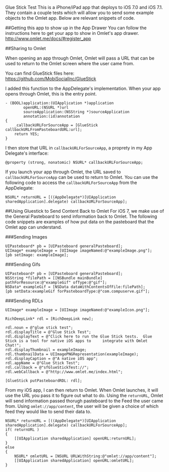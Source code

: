 Glue Stick Test
This is a iPhone/iPad app that deploys to iOS 7.0 and iOS 7.1.  They contain a couple tests which will allow you to send some example objects to the Omlet app.  Below are relevant snippets of code.  

##Getting this app to show up in the App Drawer
You can follow the instructions here to get your app to show in Omlet's app drawer.
http://www.omlet.me/docs/#register_app

##Sharing to Omlet

When opening an app through Omlet, Omlet will pass a URL that can be used to return to the Omlet screen where the user came from.

You can find GlueStick files here: https://github.com/MobiSocialInc/GlueStick

I added this function to the AppDelegate's implementation.  When your app opens through Omlet, this is the entry point.

```objc
- (BOOL)application:(UIApplication *)application
        openURL:(NSURL *)url
        sourceApplication:(NSString *)sourceApplication
        annotation:(id)annotation
{
    _callbackURLForSourceApp = [GlueStick callbackURLFromPasteboardURL:url];
    return YES;
}
```

I then store that URL in `callbackURLForSourceApp`, a proprety in my App Delegate's interface:

```objc
@property (strong, nonatomic) NSURL* callbackURLForSourceApp;
```

If you launch your app through Omlet, the URL saved to `callbackURLForSourceApp` can be used to return to Omlet.  You can use the following code to access the `callbackURLForSourceApp` from the AppDelegate:

```obcj
NSURL* returnURL = [((AppDelegate*)[UIApplication sharedApplication].delegate) callbackURLForSourceApp];
```

##Using Gluestick to Send Content Back to Omlet
For iOS 7, we make use of the General Pasteboard to send information back to Omlet.  The following code snippets are examples of how put data on the pasteboard that the Omlet app can understand.

###Sending Images
```objc
UIPasteboard* pb = [UIPasteboard generalPasteboard];
UIImage* exampleImage = [UIImage imageNamed:@"exampleImage.png"];
[pb setImage: exampleImage];
```

###Sending Gifs
```objc
UIPasteboard* pb = [UIPasteboard generalPasteboard];
NSString *filePath = [[NSBundle mainBundle] pathForResource:@"exampleGif" ofType:@"gif"];
NSData* exampleGif = [NSData dataWithContentsOfFile:filePath];
[pb setData:exampleGif forPasteboardType:@"com.compuserve.gif"];
```

###Sending RDLs

```objc
UIImage* exampleImage = [UIImage imageNamed:@"exampleIcon.png"];

RichDeepLink* rdl = [RichDeepLink new];

rdl.noun = @"glue stick test";
rdl.displayTitle = @"Glue Stick Test";
rdl.displayText = @"Click here to run the Glue Stick tests.  Glue Stick is a tool for native iOS apps to     integrate with Omlet Chat!";
rdl.displayThumbnail = exampleImage;
rdl.thumbnailData = UIImagePNGRepresentation(exampleImage);
rdl.displayCaption = @"A native iOS app";
rdl.appName = @"Glue Stick Test";
rdl.callback = @"sfGlueStickTest://";
rdl.webCallback = @"http://www.omlet.me/index.html";

[GlueStick putPasteboardRDL: rdl];
```

From my iOS app, I can then return to Omlet.  When Omlet launches, it will use the URL you pass it to figure out what to do.  Using the `returnURL`, Omlet will send information passed thorugh pasteboard to the Feed the user came from.  Using `omlet://app/content`, the user will be given a choice of which feed they would like to send their data to.
```objc
NSURL* returnURL = [((AppDelegate*)[UIApplication sharedApplication].delegate) callbackURLForSourceApp];
if( returnURL )
{
    [[UIApplication sharedApplication] openURL:returnURL];
}
else
{
    NSURL* omletURL = [NSURL URLWithString:@"omlet://app/content"];
    [[UIApplication sharedApplication] openURL:omletURL];
}
```
